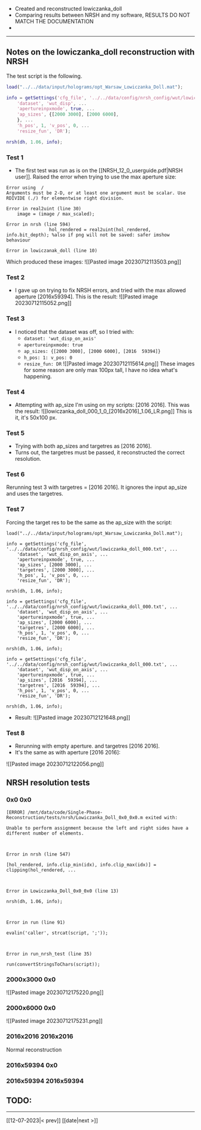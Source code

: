- Created and reconstructed lowiczanka_doll
- Comparing results between NRSH and my software, RESULTS DO NOT MATCH THE DOCUMENTATION
- 
---
## Notes on the lowiczanka_doll reconstruction with NRSH
The test script is the following.
```matlab
load("../../data/input/holograms/opt_Warsaw_Lowiczanka_Doll.mat");

info = getSettings('cfg_file', '../../data/config/nrsh_config/wut/lowiczanka_doll_000.txt', ...
    'dataset', 'wut_disp', ...
    'apertureinpxmode', true, ...
    'ap_sizes', {[2000 3000], [2000 6000], 
	}, ...
    'h_pos', 1, 'v_pos', 0, ...
    'resize_fun', 'DR');

nrsh(dh, 1.06, info);
```

### Test 1
- The first test was run as is on the [[NRSH_12_0_userguide.pdf|NRSH user]]. Raised the error when trying to use the max aperture size:
``` 
Error using  / 
Arguments must be 2-D, or at least one argument must be scalar. Use RDIVIDE (./) for elementwise right division.

Error in real2uint (line 30)
    image = (image / max_scaled);

Error in nrsh (line 594)
                hol_rendered = real2uint(hol_rendered, info.bit_depth); %also if png will not be saved: safer imshow behaviour

Error in lowiczanak_doll (line 10)
 ```
 Which produced these images:
![[Pasted image 20230712113503.png]]

### Test 2
- I gave up on trying to fix NRSH errors, and tried with the max allowed aperture [2016x59394]. This is the result:
![[Pasted image 20230712115052.png]]

### Test 3
- I noticed that the dataset was off, so I tried with:
	- `dataset: 'wut_disp_on_axis'`
	- `apertureinpxmode: true`
	- `ap_sizes: {[2000 3000], [2000 6000], [2016  59394]}`
	- `h_pos: 1: v_pos: 0`
	- `resize_fun: DR`
![[Pasted image 20230712115614.png]]
These images for some reason are only max 100px tall, I have no idea what's happening.


### Test 4
- Attempting with ap_size I'm using on my scripts: [2016 2016]. This was the result: 
 ![[lowiczanka_doll_000_1_0_[2016x2016]_1.06_LR.png]]
 This is it, it's 50x100 px.

### Test 5
- Trying with both ap_sizes and targetres as [2016 2016].
- Turns out, the targetres must be passed, it reconstructed the correct resolution.

### Test 6
Rerunning test 3 with targetres = [2016 2016].
It ignores the input ap_size and uses the targetres.

### Test 7
Forcing the target res to be the same as the ap_size with the script:
```
load("../../data/input/holograms/opt_Warsaw_Lowiczanka_Doll.mat");

info = getSettings('cfg_file', '../../data/config/nrsh_config/wut/lowiczanka_doll_000.txt', ...
    'dataset', 'wut_disp_on_axis', ...
    'apertureinpxmode', true, ...
    'ap_sizes', [2000 3000], ...
    'targetres', [2000 3000], ...
    'h_pos', 1, 'v_pos', 0, ...
    'resize_fun', 'DR');

nrsh(dh, 1.06, info);

info = getSettings('cfg_file', '../../data/config/nrsh_config/wut/lowiczanka_doll_000.txt', ...
    'dataset', 'wut_disp_on_axis', ...
    'apertureinpxmode', true, ...
    'ap_sizes', [2000 6000], ...
    'targetres', [2000 6000], ...
    'h_pos', 1, 'v_pos', 0, ...
    'resize_fun', 'DR');

nrsh(dh, 1.06, info);

info = getSettings('cfg_file', '../../data/config/nrsh_config/wut/lowiczanka_doll_000.txt', ...
    'dataset', 'wut_disp_on_axis', ...
    'apertureinpxmode', true, ...
    'ap_sizes', [2016  59394], ...
    'targetres', [2016  59394], ...
    'h_pos', 1, 'v_pos', 0, ...
    'resize_fun', 'DR');

nrsh(dh, 1.06, info);
```

- Result:
![[Pasted image 20230712121648.png]]

### Test 8
- Rerunning with empty aperture. and targetres [2016 2016].
- It's the same as with aperture [2016 2016]:

![[Pasted image 20230712122056.png]]

## NRSH resolution tests
### 0x0 0x0
```
[ERROR] /mnt/data/code/Single-Phase-Reconstruction/tests/nrsh/Lowiczanka_Doll_0x0_0x0.m exited with:

Unable to perform assignment because the left and right sides have a different number of elements.

  

Error in nrsh (line 547)

[hol_rendered, info.clip_min(idx), info.clip_max(idx)] = clipping(hol_rendered, ...

  

Error in Lowiczanka_Doll_0x0_0x0 (line 13)

nrsh(dh, 1.06, info);

  

Error in run (line 91)

evalin('caller', strcat(script, ';'));

  

Error in run_nrsh_test (line 35)

run(convertStringsToChars(script));

```

### 2000x3000 0x0
![[Pasted image 20230712175220.png]]

### 2000x6000 0x0
![[Pasted image 20230712175231.png]]

### 2016x2016 2016x2016 
Normal reconstruction

### 2016x59394 0x0


### 2016x59394 2016x59394



## TODO:
---
[[12-07-2023|< prev]] [[date|next >]]